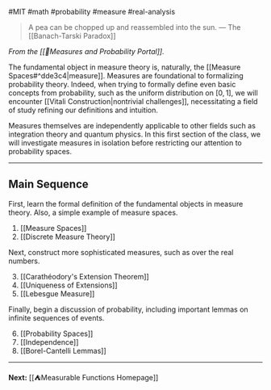 #MIT #math #probability #measure #real-analysis

> A pea can be chopped up and reassembled into the sun.
> — The [[Banach-Tarski Paradox]]

*From the [[📏Measures and Probability Portal]].*

The fundamental object in measure theory is, naturally, the [[Measure Spaces#^dde3c4|measure]]. Measures are foundational to formalizing probability theory. Indeed, when trying to formally define even basic concepts from probability, such as the uniform distribution on $[0,1]$, we will encounter [[Vitali Construction|nontrivial challenges]], necessitating a field of study refining our definitions and intuition.

Measures themselves are independently applicable to other fields such as integration theory and quantum physics. In this first section of the class, we will investigate measures in isolation before restricting our attention to probability spaces.

---
## Main Sequence

First, learn the formal definition of the fundamental objects in measure theory. Also, a simple example of measure spaces.

1. [[Measure Spaces]]
2. [[Discrete Measure Theory]]

Next, construct more sophisticated measures, such as over the real numbers. 

3. [[Carathéodory's Extension Theorem]]
4. [[Uniqueness of Extensions]]
5. [[Lebesgue Measure]]

Finally, begin a discussion of probability, including important lemmas on infinite sequences of events.

6. [[Probability Spaces]]
7. [[Independence]]
8. [[Borel-Cantelli Lemmas]]

---

**Next:** [[⛺Measurable Functions Homepage]]